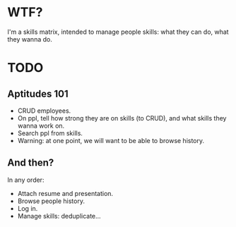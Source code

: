 # WTF?

I'm a skills matrix, intended to manage people skills: what they can do, what they wanna do.

# TODO

## Aptitudes 101

- CRUD employees.
- On ppl, tell how strong they are on skills (to CRUD), and what skills they wanna work on.
- Search ppl from skills.
- Warning: at one point, we will want to be able to browse history.

## And then?

In any order:

- Attach resume and presentation.
- Browse people history.
- Log in.
- Manage skills: deduplicate...
